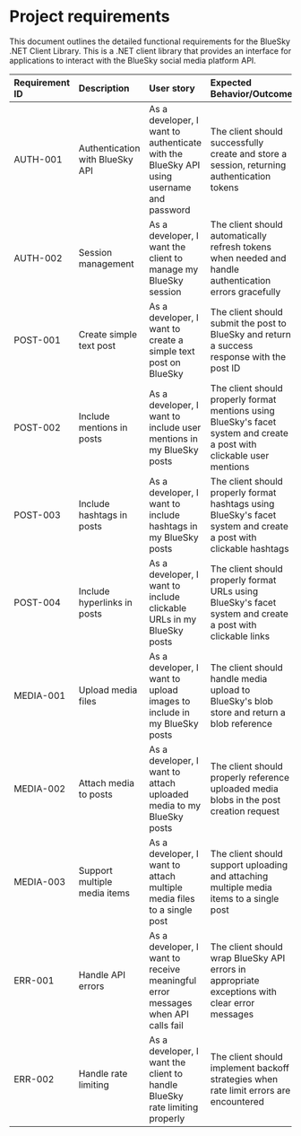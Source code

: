 # Project requirements

This document outlines the detailed functional requirements for the BlueSky .NET Client Library. This is a .NET client library that provides an interface for applications to interact with the BlueSky social media platform API.

| Requirement ID | Description                     | User story                                                                              | Expected Behavior/Outcome                                                                                              |
| :------------- | :------------------------------ | :-------------------------------------------------------------------------------------- | :--------------------------------------------------------------------------------------------------------------------- |
| AUTH-001       | Authentication with BlueSky API | As a developer, I want to authenticate with the BlueSky API using username and password | The client should successfully create and store a session, returning authentication tokens                             |
| AUTH-002       | Session management              | As a developer, I want the client to manage my BlueSky session                          | The client should automatically refresh tokens when needed and handle authentication errors gracefully                 |
| POST-001       | Create simple text post         | As a developer, I want to create a simple text post on BlueSky                          | The client should submit the post to BlueSky and return a success response with the post ID                            |
| POST-002       | Include mentions in posts       | As a developer, I want to include user mentions in my BlueSky posts                     | The client should properly format mentions using BlueSky's facet system and create a post with clickable user mentions |
| POST-003       | Include hashtags in posts       | As a developer, I want to include hashtags in my BlueSky posts                          | The client should properly format hashtags using BlueSky's facet system and create a post with clickable hashtags      |
| POST-004       | Include hyperlinks in posts     | As a developer, I want to include clickable URLs in my BlueSky posts                    | The client should properly format URLs using BlueSky's facet system and create a post with clickable links             |
| MEDIA-001      | Upload media files              | As a developer, I want to upload images to include in my BlueSky posts                  | The client should handle media upload to BlueSky's blob store and return a blob reference                              |
| MEDIA-002      | Attach media to posts           | As a developer, I want to attach uploaded media to my BlueSky posts                     | The client should properly reference uploaded media blobs in the post creation request                                 |
| MEDIA-003      | Support multiple media items    | As a developer, I want to attach multiple media files to a single post                  | The client should support uploading and attaching multiple media items to a single post                                |
| ERR-001        | Handle API errors               | As a developer, I want to receive meaningful error messages when API calls fail         | The client should wrap BlueSky API errors in appropriate exceptions with clear error messages                          |
| ERR-002        | Handle rate limiting            | As a developer, I want the client to handle BlueSky rate limiting properly              | The client should implement backoff strategies when rate limit errors are encountered                                  |
